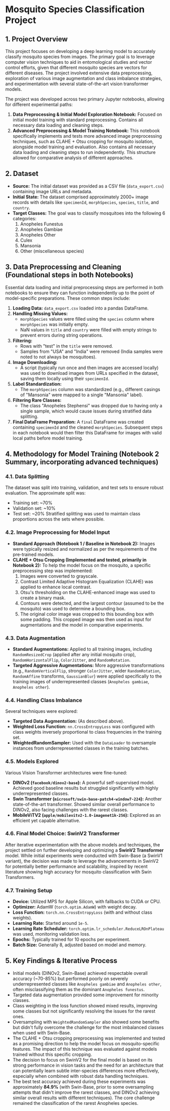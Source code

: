 # Mosquito Species Classification Project

## 1. Project Overview
This project focuses on developing a deep learning model to accurately classify mosquito species from images. The primary goal is to leverage computer vision techniques to aid in entomological studies and vector control efforts, given that different mosquito species are vectors for different diseases. The project involved extensive data preprocessing, exploration of various image augmentation and class imbalance strategies, and experimentation with several state-of-the-art vision transformer models.

The project was developed across two primary Jupyter notebooks, allowing for different experimental paths:
1.  **Data Preprocessing & Initial Model Exploration Notebook:** Focused on initial model training with standard preprocessing. Contains all necessary data loading and cleaning steps.
2.  **Advanced Preprocessing & Model Training Notebook:** This notebook specifically implements and tests more advanced image preprocessing techniques, such as CLAHE + Otsu cropping for mosquito isolation, alongside model training and evaluation. Also contains all necessary data loading and cleaning steps to run independently.
This structure allowed for comparative analysis of different approaches.

## 2. Dataset
* **Source:** The initial dataset was provided as a CSV file (`data_export.csv`) containing image URLs and metadata.
* **Initial State:** The dataset comprised approximately 2000+ image records with details like `specimenId`, `morphSpecies`, `species`, `title`, and `country`.
* **Target Classes:** The goal was to classify mosquitoes into the following 6 categories:
    1.  Anopheles Funestus
    2.  Anopheles Gambiae
    3.  Anopheles Other
    4.  Culex
    5.  Mansonia
    6.  Other (miscellaneous species)

## 3. Data Preprocessing and Cleaning (Foundational steps in both Notebooks)
Essential data loading and initial preprocessing steps are performed in both notebooks to ensure they can function independently up to the point of model-specific preparations. These common steps include:
1.  **Loading Data:** `data_export.csv` loaded into a pandas DataFrame.
2.  **Handling Missing Values:**
    * `morphSpecies` values were filled using the `species` column where `morphSpecies` was initially empty.
    * NaN values in `title` and `country` were filled with empty strings to prevent errors during string operations.
3.  **Filtering:**
    * Rows with "test" in the `title` were removed.
    * Samples from "USA" and "India" were removed (India samples were noted to not always be mosquitoes).
4.  **Image Downloading:**
    * A script (typically run once and then images are accessed locally) was used to download images from URLs specified in the dataset, saving them locally using their `specimenId`.
5.  **Label Standardization:**
    * The `morphSpecies` column was standardized (e.g., different casings of "Mansonia" were mapped to a single "Mansonia" label).
6.  **Filtering Rare Classes:**
    * The class "Anopheles Stephensi" was dropped due to having only a single sample, which would cause issues during stratified data splitting.
7.  **Final DataFrame Preparation:** A `final` DataFrame was created containing `specimenId` and the cleaned `morphSpecies`. Subsequent steps in each notebook would then filter this DataFrame for images with valid local paths before model training.

## 4. Methodology for Model Training (Notebook 2 Summary, incorporating advanced techniques)

### 4.1. Data Splitting
The dataset was split into training, validation, and test sets to ensure robust evaluation. The approximate split was:
* Training set: ~70%
* Validation set: ~10%
* Test set: ~20%
Stratified splitting was used to maintain class proportions across the sets where possible.

### 4.2. Image Preprocessing for Model Input
* **Standard Approach (Notebook 1 / Baseline in Notebook 2):** Images were typically resized and normalized as per the requirements of the pre-trained models.
* **CLAHE + Otsu Cropping (Implemented and tested, primarily in Notebook 2):** To help the model focus on the mosquito, a specific preprocessing step was implemented:
    1.  Images were converted to grayscale.
    2.  Contrast Limited Adaptive Histogram Equalization (CLAHE) was applied to enhance local contrast.
    3.  Otsu's thresholding on the CLAHE-enhanced image was used to create a binary mask.
    4.  Contours were detected, and the largest contour (assumed to be the mosquito) was used to determine a bounding box.
    5.  The original color image was cropped to this bounding box with some padding.
    This cropped image was then used as input for augmentations and the model in comparative experiments.

### 4.3. Data Augmentation
* **Standard Augmentations:** Applied to all training images, including `RandomResizedCrop` (applied after any initial mosquito crop), `RandomHorizontalFlip`, `ColorJitter`, and `RandomRotation`.
* **Targeted Aggressive Augmentations:** More aggressive transformations (e.g., `RandomVerticalFlip`, stronger `ColorJitter`, wider `RandomRotation`, `RandomAffine` transforms, `GaussianBlur`) were applied specifically to the training images of underrepresented classes (`Anopheles gambiae`, `Anopheles other`).

### 4.4. Handling Class Imbalance
Several techniques were explored:
* **Targeted Data Augmentation:** (As described above).
* **Weighted Loss Function:** `nn.CrossEntropyLoss` was configured with class weights inversely proportional to class frequencies in the training set.
* **WeightedRandomSampler:** Used with the `DataLoader` to oversample instances from underrepresented classes in the training batches.

### 4.5. Models Explored
Various Vision Transformer architectures were fine-tuned:
* **DINOv2 (`facebook/dinov2-base`):** A powerful self-supervised model. Achieved good baseline results but struggled significantly with highly underrepresented classes.
* **Swin Transformer (`microsoft/swin-base-patch4-window7-224`):** Another state-of-the-art transformer. Showed similar overall performance to DINOv2, also facing challenges with the rarest classes.
* **MobileViTV2 (`apple/mobilevitv2-1.0-imagenet1k-256`):** Explored as an efficient yet capable alternative.

### 4.6. Final Model Choice: SwinV2 Transformer
After iterative experimentation with the above models and techniques, the project settled on further developing and optimizing a **SwinV2 Transformer** model. While initial experiments were conducted with Swin-Base (a SwinV1 variant), the decision was made to leverage the advancements in SwinV2 for potentially better performance and scalability, inspired by recent literature showing high accuracy for mosquito classification with Swin Transformers.

### 4.7. Training Setup
* **Device:** Utilized MPS for Apple Silicon, with fallbacks to CUDA or CPU.
* **Optimizer:** AdamW (`torch.optim.AdamW`) with weight decay.
* **Loss Function:** `torch.nn.CrossEntropyLoss` (with and without class weights).
* **Learning Rate:** Started around `1e-5`.
* **Learning Rate Scheduler:** `torch.optim.lr_scheduler.ReduceLROnPlateau` was used, monitoring validation loss.
* **Epochs:** Typically trained for 10 epochs per experiment.
* **Batch Size:** Generally 8, adjusted based on model and memory.

## 5. Key Findings & Iterative Process
* Initial models (DINOv2, Swin-Base) achieved respectable overall accuracy (~70-85%) but performed poorly on severely underrepresented classes like `Anopheles gambiae` and `Anopheles other`, often misclassifying them as the dominant `Anopheles funestus`.
* Targeted data augmentation provided some improvement for minority classes.
* Class weighting in the loss function showed mixed results, improving some classes but not significantly resolving the issues for the rarest ones.
* Oversampling with `WeightedRandomSampler` also showed some benefits but didn't fully overcome the challenge for the most imbalanced classes when used with Swin-Base.
* The CLAHE + Otsu cropping preprocessing was implemented and tested as a promising direction to help the model focus on mosquito-specific features. The impact of this technique was evaluated against models trained without this specific cropping.
* The decision to focus on SwinV2 for the final model is based on its strong performance in vision tasks and the need for an architecture that can potentially learn subtle inter-species differences more effectively, especially when combined with robust data handling techniques.
* The best test accuracy achieved during these experiments was approximately **84.9%** (with Swin-Base, prior to some oversampling attempts that didn't improve the rarest classes, and DINOv2 achieving similar overall results with different techniques). The core challenge remained the classification of the rarest Anopheles species.


